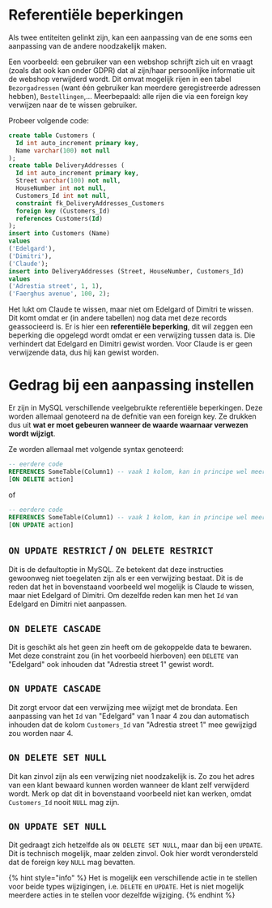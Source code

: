 # Referentiële beperkingen
Als twee entiteiten gelinkt zijn, kan een aanpassing van de ene soms een aanpassing van de andere noodzakelijk maken.

Een voorbeeld: een gebruiker van een webshop schrijft zich uit en vraagt (zoals dat ook kan onder GDPR) dat al zijn/haar persoonlijke informatie uit de webshop verwijderd wordt. Dit omvat mogelijk rijen in een tabel `Bezorgadressen` (want één gebruiker kan meerdere geregistreerde adressen hebben), `Bestellingen`,... Meerbepaald: alle rijen die via een foreign key verwijzen naar de te wissen gebruiker.

Probeer volgende code:

```sql
create table Customers (
  Id int auto_increment primary key,
  Name varchar(100) not null
);
create table DeliveryAddresses (
  Id int auto_increment primary key,
  Street varchar(100) not null,
  HouseNumber int not null,
  Customers_Id int not null,
  constraint fk_DeliveryAddresses_Customers
  foreign key (Customers_Id)
  references Customers(Id)
);
insert into Customers (Name)
values
('Edelgard'),
('Dimitri'),
('Claude');
insert into DeliveryAddresses (Street, HouseNumber, Customers_Id)
values
('Adrestia street', 1, 1),
('Faerghus avenue', 100, 2);
```

Het lukt om Claude te wissen, maar niet om Edelgard of Dimitri te wissen. Dit komt omdat er (in andere tabellen) nog data met deze records geassocieerd is. Er is hier een **referentiële beperking**, dit wil zeggen een beperking die opgelegd wordt omdat er een verwijzing tussen data is. Die verhindert dat Edelgard en Dimitri gewist worden. Voor Claude is er geen verwijzende data, dus hij kan gewist worden.

# Gedrag bij een aanpassing instellen
Er zijn in MySQL verschillende veelgebruikte referentiële beperkingen. Deze worden allemaal genoteerd na de defnitie van een foreign key. Ze drukken dus uit **wat er moet gebeuren wanneer de waarde waarnaar verwezen wordt wijzigt**.

Ze worden allemaal met volgende syntax genoteerd:

```sql
-- eerdere code
REFERENCES SomeTable(Column1) -- vaak 1 kolom, kan in principe wel meer zijn
[ON DELETE action]
```

of 

```sql
-- eerdere code
REFERENCES SomeTable(Column1) -- vaak 1 kolom, kan in principe wel meer zijn
[ON UPDATE action]
```

## `ON UPDATE RESTRICT` / `ON DELETE RESTRICT`
Dit is de defaultoptie in MySQL. Ze betekent dat deze instructies gewoonweg niet toegelaten zijn als er een verwijzing bestaat. Dit is de reden dat het in bovenstaand voorbeeld wel mogelijk is Claude te wissen, maar niet Edelgard of Dimitri. Om dezelfde reden kan men het `Id` van Edelgard en Dimitri niet aanpassen.

## `ON DELETE CASCADE`
Dit is geschikt als het geen zin heeft om de gekoppelde data te bewaren. Met deze constraint zou (in het voorbeeld hierboven) een `DELETE` van "Edelgard" ook inhouden dat "Adrestia street 1" gewist wordt.

## `ON UPDATE CASCADE`
Dit zorgt ervoor dat een verwijzing mee wijzigt met de brondata. Een aanpassing van het `Id` van "Edelgard" van 1 naar 4 zou dan automatisch inhouden dat de kolom `Customers_Id` van "Adrestia street 1" mee gewijzigd zou worden naar 4.


## `ON DELETE SET NULL`
Dit kan zinvol zijn als een verwijzing niet noodzakelijk is. Zo zou het adres van een klant bewaard kunnen worden wanneer de klant zelf verwijderd wordt. Merk op dat dit in bovenstaand voorbeeld niet kan werken, omdat `Customers_Id` nooit `NULL` mag zijn.

## `ON UPDATE SET NULL`
Dit gedraagt zich hetzelfde als `ON DELETE SET NULL`, maar dan bij een `UPDATE`. Dit is technisch mogelijk, maar zelden zinvol. Ook hier wordt verondersteld dat de foreign key `NULL` mag bevatten.

{% hint style="info" %}
Het is mogelijk een verschillende actie in te stellen voor beide types wijzigingen, i.e. `DELETE` en `UPDATE`. Het is niet mogelijk meerdere acties in te stellen voor dezelfde wijziging.
{% endhint %}
